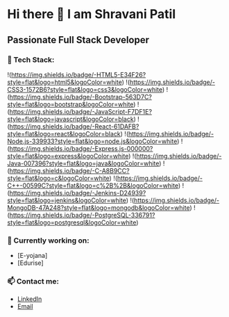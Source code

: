 # Hi there 👋 I am Shravani Patil

<!--
**ShravaniAnilPatil/ShravaniAnilPatil** is a ✨ _special_ ✨ repository because its `README.md` (this file) appears on your GitHub profile.
-->
## Passionate Full Stack Developer
 ### 🚀 Tech Stack:

!(https://img.shields.io/badge/-HTML5-E34F26?style=flat&logo=html5&logoColor=white)
!(https://img.shields.io/badge/-CSS3-1572B6?style=flat&logo=css3&logoColor=white)
!(https://img.shields.io/badge/-Bootstrap-563D7C?style=flat&logo=bootstrap&logoColor=white)
!(https://img.shields.io/badge/-JavaScript-F7DF1E?style=flat&logo=javascript&logoColor=black)
!(https://img.shields.io/badge/-React-61DAFB?style=flat&logo=react&logoColor=black)
!(https://img.shields.io/badge/-Node.js-339933?style=flat&logo=node.js&logoColor=white)
!(https://img.shields.io/badge/-Express.js-000000?style=flat&logo=express&logoColor=white)
!(https://img.shields.io/badge/-Java-007396?style=flat&logo=java&logoColor=white)
!(https://img.shields.io/badge/-C-A8B9CC?style=flat&logo=c&logoColor=white)
!(https://img.shields.io/badge/-C++-00599C?style=flat&logo=c%2B%2B&logoColor=white)
!(https://img.shields.io/badge/-Jenkins-D24939?style=flat&logo=jenkins&logoColor=white)
!(https://img.shields.io/badge/-MongoDB-47A248?style=flat&logo=mongodb&logoColor=white)
!(https://img.shields.io/badge/-PostgreSQL-336791?style=flat&logo=postgresql&logoColor=white)

### 🌱 Currently working on:
- [E-yojana]
- [Edurise]

### 📫 Contact me:
- [LinkedIn](https://www.linkedin.com/in/shravani-patil-163828293/)
- [Email](mailto:shravanipatil1427@gmail.com)


